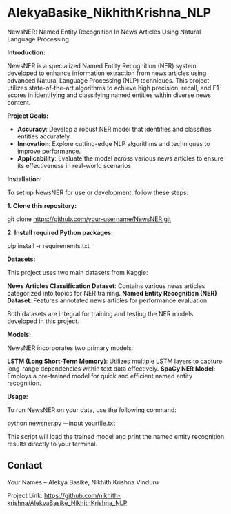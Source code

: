 # AlekyaBasike_NikhithKrishna_NLP
NewsNER: Named Entity Recognition In News Articles Using Natural Language Processing

**Introduction:**

NewsNER is a specialized Named Entity Recognition (NER) system developed to enhance information extraction from news articles using advanced Natural Language Processing (NLP) techniques. This project utilizes state-of-the-art algorithms to achieve high precision, recall, and F1-scores in identifying and classifying named entities within diverse news content.

**Project Goals:**

- **Accuracy**: Develop a robust NER model that identifies and classifies entities accurately.
- **Innovation**: Explore cutting-edge NLP algorithms and techniques to improve performance.
- **Applicability**: Evaluate the model across various news articles to ensure its effectiveness in real-world scenarios.

**Installation:**

To set up NewsNER for use or development, follow these steps:

**1. Clone this repository:**
   
   git clone https://github.com/your-username/NewsNER.git
   
**2. Install required Python packages:**
   
   pip install -r requirements.txt


**Datasets:**

This project uses two main datasets from Kaggle:

**News Articles Classification Dataset**: Contains various news articles categorized into topics for NER training.
**Named Entity Recognition (NER) Dataset**: Features annotated news articles for performance evaluation.

Both datasets are integral for training and testing the NER models developed in this project.

**Models:**

NewsNER incorporates two primary models:

**LSTM (Long Short-Term Memory)**: Utilizes multiple LSTM layers to capture long-range dependencies within text data effectively.
**SpaCy NER Model**: Employs a pre-trained model for quick and efficient named entity recognition.

**Usage:**

To run NewsNER on your data, use the following command:

python newsner.py --input yourfile.txt


This script will load the trained model and print the named entity recognition results directly to your terminal.



## Contact

Your Names – Alekya Basike, Nikhith Krishna Vinduru

Project Link: https://github.com/nikhith-krishna/AlekyaBasike_NikhithKrishna_NLP

